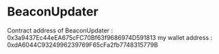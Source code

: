 # BeaconUpdater

Contract address of BeaconUpdater : 0x3a9437Ec44eEA675cFC70Bf63f9686974D591813
my wallet address : 0xdA6044C9324996239769F65cFa2fb7748315779B
